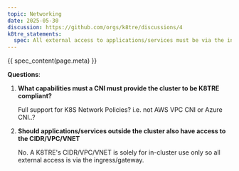 ```yaml
---
topic: Networking
date: 2025-05-30
discussion: https://github.com/orgs/k8tre/discussions/4
k8tre_statements:
  spec: All external access to applications/services must be via the ingress/gateway. The TREs must use a network plugin/CNI that fully supports Network Policy enforcement. 
---
```


{{ spec_content(page.meta) }}

**Questions**: 

1. **What capabilities must a CNI must provide the cluster to be K8TRE compliant?**

    Full support for K8S Network Policies? i.e. not AWS VPC CNI or Azure CNI..?

2. **Should applications/services outside the cluster also have access to the CIDR/VPC/VNET**

    No. A K8TRE's CIDR/VPC/VNET is solely for in-cluster use only so all external access is via the ingress/gateway.